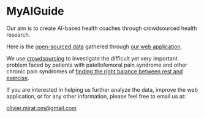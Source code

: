 # MyAIGuide

Our aim is to create AI-based health coaches through crowdsourced health research.<br/>

Here is the <a href='./data/raw/ParticipantData' target='_blank'>open-sourced data</a> gathered through <a href='https://youtu.be/mJe5T_oIfUM' target='_blank'>our web application</a>. 

We use <a href='https://medium.com/@oliviermirat/crowdsourcing-health-research-a-new-chance-for-patients-and-tech-people-8658ae298254' target='_blank'>crowdsourcing</a> to investigate the difficult yet very important problem faced by patients with patellofemoral pain syndrome and other chronic pain syndromes of <a href='https://www.painscience.com/articles/art-of-rest.php' target='_blank'>finding the right balance between rest and exercise</a>.

If you are interested in helping us further analyze the data, improve the web application, or for any other information, please feel free to email us at: <br/>

olivier.mirat.om@gmail.com <br/>
